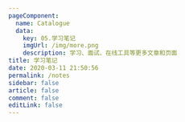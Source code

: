 ```yaml
---
pageComponent:
  name: Catalogue
  data:
    key: 05.学习笔记
    imgUrl: /img/more.png
    description: 学习、面试、在线工具等更多文章和页面
title: 学习笔记
date: 2020-03-11 21:50:56
permalink: /notes
sidebar: false
article: false
comment: false
editLink: false
---
```

